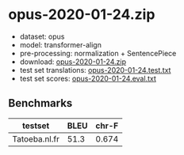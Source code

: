 # opus-2020-01-24.zip

* dataset: opus
* model: transformer-align
* pre-processing: normalization + SentencePiece
* download: [opus-2020-01-24.zip](https://object.pouta.csc.fi/OPUS-MT-models/nl-fr/opus-2020-01-24.zip)
* test set translations: [opus-2020-01-24.test.txt](https://object.pouta.csc.fi/OPUS-MT-models/nl-fr/opus-2020-01-24.test.txt)
* test set scores: [opus-2020-01-24.eval.txt](https://object.pouta.csc.fi/OPUS-MT-models/nl-fr/opus-2020-01-24.eval.txt)

## Benchmarks

| testset               | BLEU  | chr-F |
|-----------------------|-------|-------|
| Tatoeba.nl.fr 	| 51.3 	| 0.674 |

